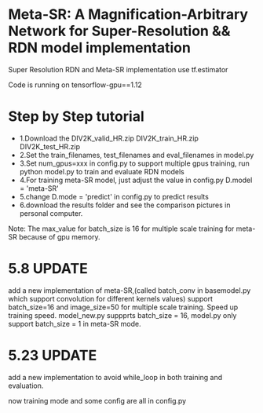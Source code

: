 # Meta-SR: A Magnification-Arbitrary Network for Super-Resolution && RDN model implementation
Super Resolution RDN and Meta-SR implementation use tf.estimator

Code is running on tensorflow-gpu==1.12

# Step by Step tutorial
- 1.Download the DIV2K_valid_HR.zip DIV2K_train_HR.zip DIV2K_test_HR.zip
- 2.Set the train_filenames, test_filenames and eval_filenames in model.py
- 3.Set num_gpus=xxx in config.py to support multiple gpus training, run python model.py to train and evaluate RDN models
- 4.For training meta-SR model, just adjust the value in config.py D.model = 'meta-SR'
- 5.change D.mode = 'predict' in config.py to predict results
- 6.download the results folder and see the comparison pictures in personal computer.

Note: The max_value for batch_size is 16 for multiple scale training for meta-SR because of gpu memory.


# 5.8 UPDATE
add a new implementation of meta-SR,(called batch_conv in basemodel.py which support convolution for different kernels values) support batch_size=16 and image_size=50 for multiple scale training. Speed up training speed. model_new.py suppprts batch_size = 16, model.py only support batch_size = 1 in meta-SR mode.

# 5.23 UPDATE
add a new implementation to avoid while_loop in both training and evaluation.

now training mode and some config are all in config.py
